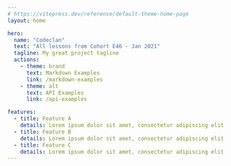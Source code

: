 ```yaml
---
# https://vitepress.dev/reference/default-theme-home-page
layout: home

hero:
  name: "Codeclan"
  text: "All lessons from Cohort E46 - Jan 2021"
  tagline: My great project tagline
  actions:
    - theme: brand
      text: Markdown Examples
      link: /markdown-examples
    - theme: alt
      text: API Examples
      link: /api-examples

features:
  - title: Feature A
    details: Lorem ipsum dolor sit amet, consectetur adipiscing elit
  - title: Feature B
    details: Lorem ipsum dolor sit amet, consectetur adipiscing elit
  - title: Feature C
    details: Lorem ipsum dolor sit amet, consectetur adipiscing elit
---
```


